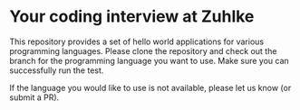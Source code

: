 # Your coding interview at Zuhlke

This repository provides a set of hello world applications for various programming languages.
Please clone the repository and check out the branch for the programming language you want to use.
Make sure you can successfully run the test.

If the language you would like to use is not available, please let us know (or submit a PR).
